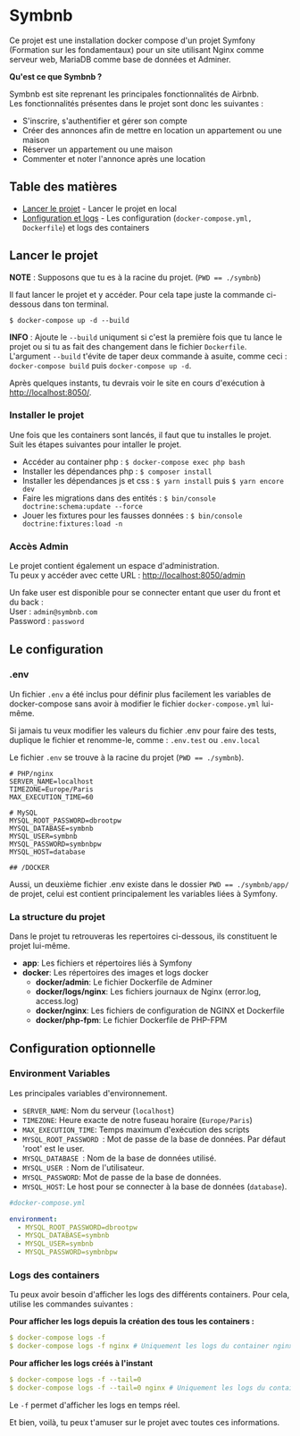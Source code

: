 # Symbnb

Ce projet est une installation docker compose d'un projet Symfony (Formation sur les fondamentaux) pour un site utilisant Nginx comme serveur web, MariaDB comme base de données et Adminer.

**Qu'est ce que Symbnb ?**

Symbnb est site reprenant les principales fonctionnalités de Airbnb.\
Les fonctionnalités présentes dans le projet sont donc les suivantes :
- S'inscrire, s'authentifier et gérer son compte
- Créer des annonces afin de mettre en location un appartement ou une maison
- Réserver un appartement ou une maison
- Commenter et noter l'annonce après une location

## Table des matières
- [Lancer le projet](#running) - Lancer le projet en local
- [Lonfiguration et logs](#opt-config) - Les configuration (`docker-compose.yml, Dockerfile`) et logs des containers


## <a name="running"></a>Lancer le projet

**NOTE** : Supposons que tu es à la racine du projet. (`PWD == ./symbnb`)

Il faut lancer le projet et y accéder. Pour cela tape juste la commande ci-dessous dans ton terminal.
```
$ docker-compose up -d --build
```

**INFO** : Ajoute le `--build` uniqument si c'est la première fois que tu lance le projet ou si tu as fait des changement dans le fichier `Dockerfile`.\
L'argument `--build` t'évite de taper deux commande à asuite, comme ceci : `docker-compose build` puis `docker-compose up -d`.

Après quelques instants, tu devrais voir le site en cours d'exécution à [http://localhost:8050/](http://localhost:8050/).

### <a name="connect"></a>Installer le projet
Une fois que les containers sont lancés, il faut que tu installes le projet.\
Suit les étapes suivantes pour intaller le projet.
- Accéder au container php : `$ docker-compose exec php bash`
- Installer les dépendances php : `$ composer install`
- Installer les dépendances js et css : `$ yarn install` puis `$ yarn encore dev`
- Faire les migrations dans des entités : `$ bin/console doctrine:schema:update --force`
- Jouer les fixtures pour les fausses données : `$ bin/console doctrine:fixtures:load -n`

### <a name="connect"></a>Accès Admin
Le projet contient également un espace d'administration.\
Tu peux y accéder avec cette URL : [http://localhost:8050/admin](http://localhost:8050/admin)

Un fake user est disponible pour se connecter entant que user du front et du back :\
User : `admin@symbnb.com`\
Password : `password`


## <a name="setup"></a>Le configuration

### <a name="dotenv"></a>.env

Un fichier `.env` a été inclus pour définir plus facilement les variables de docker-compose sans avoir à modifier le fichier `docker-compose.yml` lui-même.

Si jamais tu veux modifier les valeurs du fichier .env pour faire des tests, duplique le fichier et renomme-le, comme : `.env.test` ou `.env.local`

Le fichier `.env` se trouve à la racine du projet (`PWD == ./symbnb`).

```env
# PHP/nginx
SERVER_NAME=localhost
TIMEZONE=Europe/Paris
MAX_EXECUTION_TIME=60

# MySQL
MYSQL_ROOT_PASSWORD=dbrootpw
MYSQL_DATABASE=symbnb
MYSQL_USER=symbnb
MYSQL_PASSWORD=symbnbpw
MYSQL_HOST=database

## /DOCKER
```

Aussi, un deuxième fichier .env existe dans le dossier `PWD == ./symbnb/app/` de projet, celui est contient principalement les variables liées à Symfony.  

### La structure du projet

Dans le projet tu retrouveras les repertoires ci-dessous, ils constituent le projet lui-même.

- **app**: Les fichiers et répertoires liés à Symfony
- **docker**: Les répertoires des images et logs docker
    - **docker/admin**: Le fichier Dockerfile de Adminer
    - **docker/logs/nginx**: Les fichiers journaux de Nginx (error.log, access.log)
    - **docker/nginx**: Les fichiers de configuration de NGINX et Dockerfile
    - **docker/php-fpm**: Le fichier Dockerfile de PHP-FPM
## <a name="opt-config"></a>Configuration optionnelle

### Environment Variables

Les principales variables d'environnement.
- `SERVER_NAME`: Nom du serveur (`localhost`)
- `TIMEZONE`: Heure exacte de notre fuseau horaire (`Europe/Paris`)
- `MAX_EXECUTION_TIME`: Temps maximum d'exécution des scripts
- `MYSQL_ROOT_PASSWORD `: Mot de passe de la base de données. Par défaut 'root' est le user.
- `MYSQL_DATABASE `: Nom de la base de données utilisé.
- `MYSQL_USER `: Nom de l'utilisateur.
- `MYSQL_PASSWORD`: Mot de passe de la base de données.
- `MYSQL_HOST`: Le host pour se connecter à la base de données (`database`).

```yaml
#docker-compose.yml

environment:
  - MYSQL_ROOT_PASSWORD=dbrootpw
  - MYSQL_DATABASE=symbnb
  - MYSQL_USER=symbnb
  - MYSQL_PASSWORD=symbnbpw
```

### Logs des containers
Tu peux avoir besoin d'afficher les logs des différents containers. Pour cela, utilise les commandes suivantes :

**Pour afficher les logs depuis la création des tous les containers :**
```yaml
$ docker-compose logs -f
$ docker-compose logs -f nginx # Uniquement les logs du container nginx
```
**Pour afficher les logs créés à l'instant**
```yaml
$ docker-compose logs -f --tail=0
$ docker-compose logs -f --tail=0 nginx # Uniquement les logs du container nginx
```
Le `-f` permet d'afficher les logs en temps réel.

Et bien, voilà, tu peux t'amuser sur le projet avec toutes ces informations.

